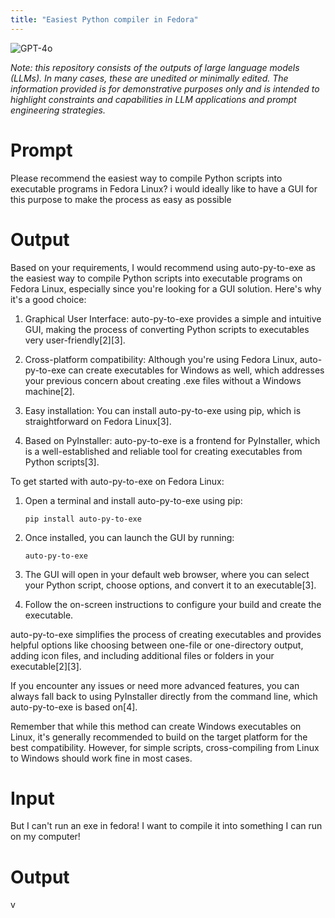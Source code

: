 ```yaml
---
title: "Easiest Python compiler in Fedora"
---
```

![GPT-4o](https://img.shields.io/badge/GPT--4o-3333FF?style=for-the-badge&logo=openai&logoColor=white)



*Note: this repository consists of the outputs of large language models (LLMs). In many cases, these are unedited or minimally edited. The information provided is for demonstrative purposes only and is intended to highlight constraints and capabilities in LLM applications and prompt engineering strategies.*


# Prompt

Please recommend the easiest way to compile Python scripts into executable programs in Fedora Linux? i would ideally like to have a GUI for this purpose to make the process as easy as possible

# Output

Based on your requirements, I would recommend using auto-py-to-exe as the easiest way to compile Python scripts into executable programs on Fedora Linux, especially since you're looking for a GUI solution. Here's why it's a good choice:

1. Graphical User Interface: auto-py-to-exe provides a simple and intuitive GUI, making the process of converting Python scripts to executables very user-friendly[2][3].

2. Cross-platform compatibility: Although you're using Fedora Linux, auto-py-to-exe can create executables for Windows as well, which addresses your previous concern about creating .exe files without a Windows machine[2].

3. Easy installation: You can install auto-py-to-exe using pip, which is straightforward on Fedora Linux[3].

4. Based on PyInstaller: auto-py-to-exe is a frontend for PyInstaller, which is a well-established and reliable tool for creating executables from Python scripts[3].

To get started with auto-py-to-exe on Fedora Linux:

1. Open a terminal and install auto-py-to-exe using pip:
   ```
   pip install auto-py-to-exe
   ```

2. Once installed, you can launch the GUI by running:
   ```
   auto-py-to-exe
   ```

3. The GUI will open in your default web browser, where you can select your Python script, choose options, and convert it to an executable[3].

4. Follow the on-screen instructions to configure your build and create the executable.

auto-py-to-exe simplifies the process of creating executables and provides helpful options like choosing between one-file or one-directory output, adding icon files, and including additional files or folders in your executable[2][3].

If you encounter any issues or need more advanced features, you can always fall back to using PyInstaller directly from the command line, which auto-py-to-exe is based on[4].

Remember that while this method can create Windows executables on Linux, it's generally recommended to build on the target platform for the best compatibility. However, for simple scripts, cross-compiling from Linux to Windows should work fine in most cases.

# Input

But I can't run an exe in fedora! I want to compile it into something I can run on my computer!

# Output

v